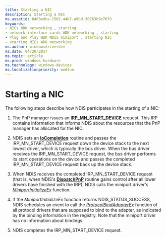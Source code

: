 ```yaml
---
title: Starting a NIC
description: Starting a NIC
ms.assetid: 8463edba-1502-44b7-a9bd-30763b9e7679
keywords:
- NICs WDK networking , starting
- network interface cards WDK networking , starting
- Plug and Play WDK NDIS miniport , starting NIC
- starting NICs WDK networking
ms.author: windowsdriverdev
ms.date: 04/20/2017
ms.topic: article
ms.prod: windows-hardware
ms.technology: windows-devices
ms.localizationpriority: medium
---
```


# Starting a NIC





The following steps describe how NDIS participates in the starting of a NIC:

1.  The PnP manager issues an [**IRP\_MN\_START\_DEVICE**](https://msdn.microsoft.com/library/windows/hardware/ff551749) request. This IRP contains information that informs NDIS about the resources that the PnP manager has allocated for the NIC.

2.  NDIS sets an [**IoCompletion**](https://msdn.microsoft.com/library/windows/hardware/ff548354) routine and passes the IRP\_MN\_START\_DEVICE request down the device stack to the next lowest driver, which is typically the bus driver. When the bus driver receives the IRP\_MN\_START\_DEVICE request, the bus driver performs its start operations on the device and passes the completed IRP\_MN\_START\_DEVICE request back up the device stack.

3.  When NDIS receives the completed IRP\_MN\_START\_DEVICE request (that is, when NDIS's [**DispatchPnP**](https://msdn.microsoft.com/library/windows/hardware/ff543341) routine gains control after all lower drivers have finished with the IRP), NDIS calls the miniport driver's [*MiniportInitializeEx*](https://msdn.microsoft.com/library/windows/hardware/ff559389) function.

4.  If the *MiniportInitializeEx* function returns NDIS\_STATUS\_SUCCESS, NDIS schedules an event to call the [*ProtocolBindAdapterEx*](https://msdn.microsoft.com/library/windows/hardware/ff570220) function of all protocol drivers that are supposed to bind to the adapter, as indicated by the binding information in the registry. Note that the miniport driver has no information about bindings.

5.  NDIS completes the IRP\_MN\_START\_DEVICE request.

 

 





